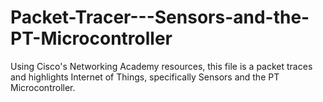 # Packet-Tracer---Sensors-and-the-PT-Microcontroller
Using Cisco's Networking Academy resources, this file is a packet traces and highlights Internet of Things, specifically Sensors and the PT Microcontroller.
